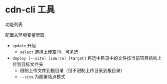 # cdn-cli 工具

功能列表

配置从环境变量里取

- `update` 升级
  - `select` 选择上传空间，可多选
- `deploy [--site] [source] [target]` 将选中目录中的文件按当前项目结构上传到目标文件夹
  - 限制上传文件到根目录（但不限制上传目录到根目录）
  - `--site` 为部署站点模式
